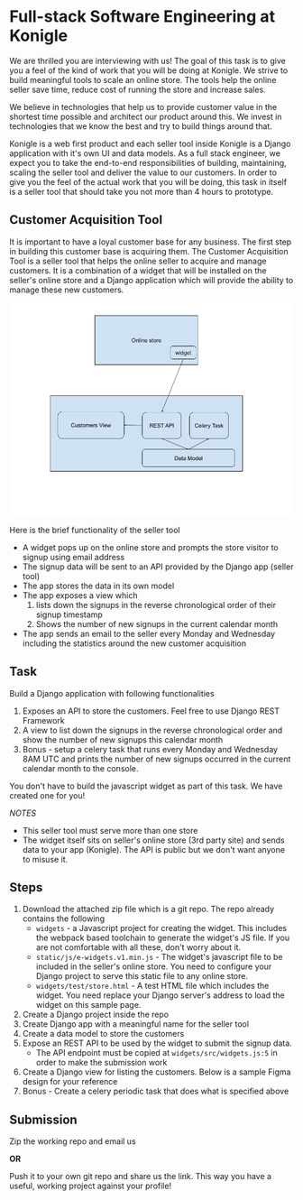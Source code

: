 # Full-stack Software Engineering at Konigle 
We are thrilled you are interviewing with us!  The goal of this task is to give you a feel of the kind of work that you will be doing at Konigle.  We strive to build meaningful tools to scale an online store. The tools help the online seller save time, reduce cost of running the store and increase sales.

We believe in technologies that help us to provide customer value in the shortest time possible and architect our product around this. We invest in technologies that we know the best and try to build things around that.

Konigle is a web first product and each seller tool inside Konigle is a Django application with it's own UI and data models. As a full stack engineer, we expect you to take the end-to-end responsibilities of building, maintaining, scaling the seller tool and deliver the value to our customers. In order to give you the feel of the actual work that you will be doing, this task in itself is a seller tool that should take you not more than 4 hours to prototype.

## Customer Acquisition Tool
It is important to have a loyal customer base for any business. The first step in building this customer base is acquiring them. 
The Customer Acquisition Tool is a seller tool that helps the online seller to acquire and manage customers. 
It is a combination of a widget that will be installed on the seller's online store and a Django application which will provide the ability to manage these new customers.

![Seller Tool](cac-widget.png)

Here is the brief functionality of the seller tool
- A widget pops up on the online store and prompts the store visitor to signup using email address
- The signup data will be sent to an API provided by the Django app (seller tool)
- The app stores the data in its own model
- The app exposes a view which 
	1.  lists down the signups in the reverse chronological order of their signup timestamp
	2. Shows the number of new signups in the current calendar month
- The app sends an email to the seller every Monday and Wednesday including the statistics around the new customer acquisition

## Task
Build a Django application with following functionalities
1. Exposes an API to store the customers. Feel free to use Django REST Framework
2. A view to list down the signups in the reverse chronological order and show the number of new signups this calendar month
3. Bonus - setup a celery task that runs every Monday and Wednesday 8AM UTC and prints the number of new signups occurred in the current calendar month to the console.

You don't have to build the javascript widget as part of this task. We have created one for you!

 _NOTES_
 - This seller tool must serve more than one store
 - The widget itself sits on seller's online store (3rd party site) and sends data to your app (Konigle). The API is public but we don't want anyone to misuse it.

## Steps
1. Download the attached zip file which is a git repo. The repo already contains the following
    - `widgets` - a Javascript project for creating the widget. This includes the webpack based toolchain to generate the widget's JS file. If you are not comfortable with all these, don't worry about it.
    - `static/js/e-widgets.v1.min.js` - The widget's javascript file to be included in the seller's online store. You need to configure your Django project to serve this static file to any online store.
    - `widgets/test/store.html` - A test HTML file which includes the widget. You need replace your Django server's address to load the widget on this sample page.
2. Create a Django project inside the repo
3. Create Django app with a meaningful name for the seller tool
4. Create a data model to store the customers
5. Expose an REST API to be used by the widget to submit the signup data.
	- The API endpoint must be copied at `widgets/src/widgets.js:5` in order to make the submission work
6. Create a Django view for listing the customers. Below is a sample Figma design for your reference
7. Bonus - Create a celery periodic task that does what is specified above

## Submission
Zip the working repo and email us

**OR**

Push it to your own git repo and share us the link. This way you have a useful, working project against your profile!






